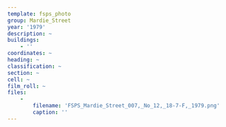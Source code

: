 ```yaml
---
template: fsps_photo
group: Mardie_Street
year: '1979'
description: ~
buildings:
    - ''
coordinates: ~
heading: ~
classification: ~
section: ~
cell: ~
film_roll: ~
files:
    -
        filename: 'FSPS_Mardie_Street_007,_No_12,_18-7-F,_1979.png'
        caption: ''
---
```

